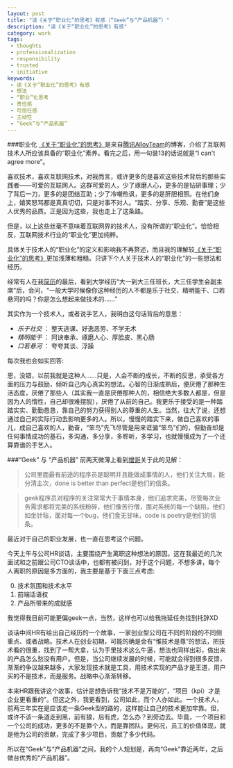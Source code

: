 ```yaml
---
layout: post
title: "读《关于“职业化”的思考》有感（“Geek”与“产品机器”）"
description: "读《关于“职业化”的思考》有感"
category: work
tags:
 - thoughts
 - professionalization
 - responsibility
 - trusted
 - initiative
keywords: 
 - 读《关于“职业化”的思考》有感
 - 想法
 - “职业”化思考
 - 责任感
 - 可信任感
 - 主动性
 - “Geek”与“产品机器”
---
```

###职业化
[《关于“职业化”的思考》](http://www.alloyteam.com/2012/05/about-professionalization-1/)是来自[腾讯AlloyTeam](http://www.alloyteam.com/2012/05/about-professionalization-1/)的博客，介绍了互联网技术人所应该具备的“职业化”素养。看完之后，用一句装13的话说就是“I can't agree more”。

喜欢技术，喜欢互联网技术，对我而言，或许更多的是喜欢这些技术背后的那些实践者——可爱的互联网人。这群可爱的人，少了琢磨人心，更多的是钻研事理；少了背后一刀，更多的是团结互助；少了冷嘲热讽，更多的是肝胆相照。在他们身上，嬉笑怒骂都是真真切切，只是对事不对人。“踏实、分享、乐观、勤奋”是这些人优秀的品质。正是因为这些，我也走上了这条路。

但是，以上这些丝毫不意味着互联网界的技术人，没有所谓的“职业化”。恰恰相反，互联网技术行业的“职业化”更加纯粹。

具体关于技术人的“职业化”的定义和影响我不再赘述，而且我的理解较[《关于“职业化”的思考》](http://www.alloyteam.com/2012/05/about-professionalization-1/)更加浅薄和粗糙。只讲下个人关于技术人的“职业化”的一些想法和经历。

经常有人在我[简历](http://stupig.me/aboutme)的最后，看到大学经历“大一到大三任班长，大三任学生会副主席”后，会问，“一般大学时候像你这种经历的人不都是乐于社交、精明能干、口若悬河的吗？你是怎么想起来做技术的……”

其实作为一个技术人，或者说手艺人，我明白这句话背后的意思：

- *乐于社交* ： 整天逃课、好逸恶劳、不学无术
- *精明能干* ： 阿谀奉承、琢磨人心、厚脸皮、黑心肠
- *口若悬河* ： 夸夸其谈、浮躁

每次我也会如实回答:

恩，没错，以前我就是这种人……只是，人会不断的成长，不断的反思，承受各方面的压力与鼓励，倾听自己内心真实的想法。心智的日渐成熟后，便厌倦了那种生活态度，厌倦了那些人（其实我一直是厌倦那种人的，相信绝大多数人都是，但是因为人的惰性，自己却很难摆脱），厌倦了从前的自己。我更乐于接受的是一种踏踏实实、勤勤恳恳，靠自己的努力获得别人的尊重的人生。当然，往大了说，还想通过自己的实际行动去影响更多的人。所以，慢慢的踏实下来，做自己喜欢的事儿，成自己喜欢的人，勤奋，“笨鸟”先飞尽管是用来诓骗“笨鸟”们的，但勤奋却是任何事情成功的基石，多沟通，多分享，多聆听，多学习，也就慢慢成为了一个还算靠谱的手艺人。

###“Geek” 与 “产品机器”
前两天微薄上看到[增哥](http://panweizeng.com)关于此的见解：
> 公司里面最有前途的程序员是聪明并且能做成事情的人，他们关注大局，能分清主次，done is better than perfect是他们的信条。

> geek程序员对程序的关注常常大于事情本身，他们追求完美，尽管每次业务需求都将完美的系统粉碎，他们像苦行僧，面对系统的每一个缺陷，他们如坐针毡，面对每一个bug，他们食无甘味，code is poetry是他们的信条。

最近对于自己的职业发展，也一直在思考这个问题。

今天上午与公司HR谈话，主要围绕产生离职这种想法的原因。这在我最近的几次面试和之前跟公司CTO谈话中，也都有被问到，对于这个问题，不想多讲，每个人离职的原因是多方面的，我主要是基于下面三点考虑:

0. 技术氛围和技术水平
1. 前端话语权
2. 产品所带来的成就感

我觉得我目前可能更偏geek一点，当然，这样也可以给我拖延任务找到托辞XD

谈话中间HR有给出自己经历的一个故事，一家创业型公司在不同的阶段的不同侧重点、或者战略。技术人在创业初期，可能的确是会有“惟技术是尊”的想法，把技术看的很重，找到了一帮大拿，认为手里技术这么牛逼，想法也同样出彩，做出来的产品怎么愁没有用户。但是，当公司继续发展的时候，可能就会得到很多反馈，渐渐的争议越来越多，大家发现技术就是工具，用技术实现的产品才是王道，用户买的不是技术，而是服务。战略中心渐渐转移。

本来HR跟我讲这个故事，估计是想告诉我“技术不是万能的”，“项目（kpi）才是企业更看重的”。但这之外，我更看到，公司如此，而个人亦如此。一个技术人，前两三年实在是应该走一条Geek型的路的，这样能让自己的技术更加牢靠。但，或许不该一条道走到黑，前有狼，后有虎，怎么办？到旁边去。毕竟，一个项目和一个公司的成功，更多的不是靠个人，而是靠团队。更何况，员工的价值体现，就是他为公司的贡献，完成了多少项目，贡献了多少代码。

所以在“Geek”与“产品机器”之间，我的个人规划是，再向“Geek”靠近两年，之后做台优秀的“产品机器”。
